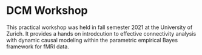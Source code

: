 # DCM Workshop

This practical workshop was held in fall semester 2021 at the University of Zurich. 
It provides a hands on introdcution to effective connectivity analysis with dynamic causal modeling within the parametric empirical Bayes framework for fMRI data.
